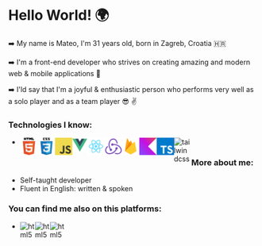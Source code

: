  # Hello World! :earth_africa:
:arrow_right:  My name is Mateo, I'm 31 years old, born in Zagreb, Croatia :croatia:

:arrow_right:  I'm a front-end developer who strives on creating amazing and modern web & mobile applications :100:

:arrow_right:  I'ld say that I'm a joyful & enthusiastic person who performs very well as a solo player and as a team player :sunglasses: :v:

### Technologies I know:  
- [<img src="https://raw.githubusercontent.com/github/explore/80688e429a7d4ef2fca1e82350fe8e3517d3494d/topics/html/html.png" align="left" alt="html5" width="35px"/>][github][<img src="https://raw.githubusercontent.com/github/explore/80688e429a7d4ef2fca1e82350fe8e3517d3494d/topics/css/css.png" align="left" alt="html5" width="35px"/>][github][<img src="https://raw.githubusercontent.com/github/explore/80688e429a7d4ef2fca1e82350fe8e3517d3494d/topics/javascript/javascript.png" align="left" alt="html5" width="35px"/>][github][<img src="https://raw.githubusercontent.com/github/explore/80688e429a7d4ef2fca1e82350fe8e3517d3494d/topics/vue/vue.png" align="left" alt="html5" width="30px"/>][github][<img src="https://raw.githubusercontent.com/github/explore/80688e429a7d4ef2fca1e82350fe8e3517d3494d/topics/react/react.png" align="left" alt="html5" width="35px"/>][github][<img src="https://raw.githubusercontent.com/github/explore/80688e429a7d4ef2fca1e82350fe8e3517d3494d/topics/redux/redux.png" align="left" alt="html5" width="35px"/>][github][<img src="https://raw.githubusercontent.com/github/explore/80688e429a7d4ef2fca1e82350fe8e3517d3494d/topics/firebase/firebase.png" align="left" alt="html5" width="35px"/>][github][<img src="https://raw.githubusercontent.com/github/explore/4479d2a2c854198cb00160f8593519c14dc3b905/topics/kotlin/kotlin.png" align="left" alt="html5" width="35px"/>][github][<img src="https://raw.githubusercontent.com/github/explore/80688e429a7d4ef2fca1e82350fe8e3517d3494d/topics/typescript/typescript.png" align="left" alt="hmtl5" width="35px"/>][github][<img src="https://avatars.githubusercontent.com/u/30317862?s=80&v=4" align="left" alt="tailwindcss" width="35px" />][github]



### More about me:
 - Self-taught developer
 -  Fluent in English: written & spoken

### You can find me also on this platforms: 
- [<img src="https://cdn2.iconfinder.com/data/icons/social-media-2285/512/1_Facebook_colored_svg_copy-256.png" align="left" alt="html5" width="30px"/>][facebook][<img src="https://cdn3.iconfinder.com/data/icons/2018-social-media-logotypes/1000/2018_social_media_popular_app_logo_instagram-256.png" align="left" alt="html5" width="30px"/>][instagram][<img src="https://cdn1.iconfinder.com/data/icons/logotypes/32/circle-linkedin-1024.png" align="left" alt="html5" width="30px"/>][linkedin]
<!---
mateozupanjac/mateozupanjac is a ✨ special ✨ repository because its `README.md` (this file) appears on your GitHub profile.
You can click the Preview link to take a look at your changes.
--->

[github]: https://github.com/
[facebook]: https://www.facebook.com/mateo.zupanjac/
[instagram]: https://www.instagram.com/frka.panika/
[linkedin]: https://www.linkedin.com/in/mateo-%C5%BEupanjac-a329a3113/
